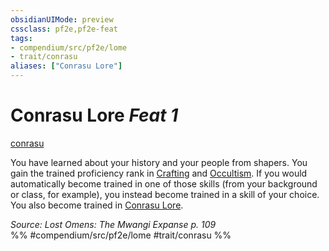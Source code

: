 ```yaml
---
obsidianUIMode: preview
cssclass: pf2e,pf2e-feat
tags:
- compendium/src/pf2e/lome
- trait/conrasu
aliases: ["Conrasu Lore"]
---
```

# Conrasu Lore  *Feat 1*  
[conrasu](../../rules/traits/conrasu-loag.md)  


You have learned about your history and your people from shapers. You gain the trained proficiency rank in [Crafting](../skills.md#Crafting) and [Occultism](../skills.md#Occultism). If you would automatically become trained in one of those skills (from your background or class, for example), you instead become trained in a skill of your choice. You also become trained in [Conrasu Lore](../skills.md#Lore).

*Source: Lost Omens: The Mwangi Expanse p. 109*  
%% #compendium/src/pf2e/lome #trait/conrasu %%